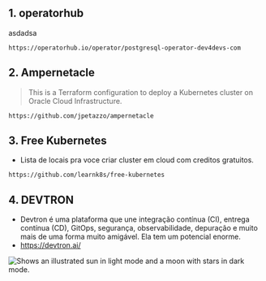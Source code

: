 ## 1. operatorhub

asdadsa

``` https://operatorhub.io/operator/postgresql-operator-dev4devs-com ```

## 2. Ampernetacle 

> This is a Terraform configuration to deploy a Kubernetes cluster on Oracle Cloud Infrastructure.

``` https://github.com/jpetazzo/ampernetacle ```

## 3. Free Kubernetes 

* Lista de locais pra voce criar cluster em cloud com creditos gratuitos.

``` https://github.com/learnk8s/free-kubernetes ```

## 4. DEVTRON

* Devtron é uma plataforma que une integração contínua (CI), entrega contínua (CD), GitOps, segurança, observabilidade, depuração e muito mais de uma forma muito amigável. Ela tem um potencial enorme.
* https://devtron.ai/

<picture>
  <source media="(prefers-color-scheme: dark)" srcset="https://user-images.githubusercontent.com/25423296/163456776-7f95b81a-f1ed-45f7-b7ab-8fa810d529fa.png">
  <source media="(prefers-color-scheme: light)" srcset="https://user-images.githubusercontent.com/25423296/163456779-a8556205-d0a5-45e2-ac17-42d089e3c3f8.png">
  <img alt="Shows an illustrated sun in light mode and a moon with stars in dark mode." src="https://user-images.githubusercontent.com/25423296/163456779-a8556205-d0a5-45e2-ac17-42d089e3c3f8.png">
</picture>
